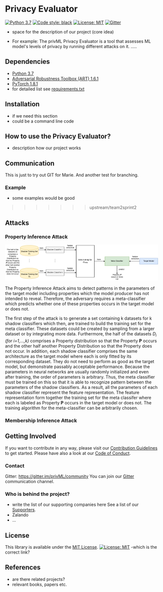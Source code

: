 # Privacy Evaluator
[![Python 3.7](https://img.shields.io/badge/python-3.7-blue.svg)](https://www.python.org/downloads/release/python-370/)
[![Code style: black](https://img.shields.io/badge/code%20style-black-000000.svg)](https://github.com/psf/black)
[![License: MIT](https://img.shields.io/badge/License-MIT-blue.svg)](https://opensource.org/licenses/MIT)
[![Gitter](https://badges.gitter.im/fairlearn/community.svg)](https://gitter.im/fairlearn/community?utm_source=badge&utm_medium=badge&utm_campaign=pr-badge)

- space for the description of our project (core idea)

- For example:
The privML Privacy Evaluator is a tool that assesses ML model's levels of privacy by running different attacks on it. .....

## Dependencies

- [Python 3.7](https://www.python.org/)
- [Adversarial Robustness Toolbox (ART) 1.6.1](https://github.com/Trusted-AI/adversarial-robustness-toolbox)
- [PyTorch 1.8.1](https://pytorch.org/)
- for detailed list see [requirements.txt](requirements.txt) 

## Installation
- if we need this section
- could be a command line code

## How to use the Privacy Evaluator?
- description how our project works


## Communication
This is just to try out GIT for Marie.
And another test for branching.

### Example
- some examples would be good
>>>>>>> upstream/team2sprint2


## Attacks

### Property Inference Attack
![plot](docs/Property_Interference_Attacks.png)

The Property Inference Attack aims to detect patterns in the parameters of the target model including properties 
which the model producer has not intended to reveal. Therefore, the adversary requires a 
meta-classifier which predicts whether one of these properties occurs in the target model or does not. 

The first step of the attack is to generate a set containing k datasets for k shadow classifiers which then, are trained 
to build the training set for the meta classifier. These datasets could be created by sampling from a larger dataset or
by integrating more data. Furthermore, the half of the datasets *D<sub>i<sub>* *(for i=1,...,k)* comprises a Property
distribution so that the Property **P** occurs and the other half another Property Distribution so that the 
Property does not occur. In addition, each shadow classifier comprises the same architecture as the target model 
where each is only fitted by its corresponding dataset. They do not need to perform as good as the target model,
but demonstrate passably acceptable performance.
Because the parameters in neural networks are usually randomly initialized and even after training, the order of 
parameters is arbitrary. Thus, the meta classifier must be trained on this so that it is able to recognize pattern between 
the parameters of the shadow classifiers. As a result, all the parameters of each shadow classifier represent the 
feature representation. The feature representation form together the training set for the meta classifer 
where each is labeled as Property **P** occurs in the target model or does not. The training algorithm for the 
meta-classifier can be arbitrarily chosen.

### Membership Inference Attack


## Getting Involved
If you want to contribute in any way, please visit our [Contribution Guidelines](./CONTRIBUTING.md) to get started.
Please have also a look at our [Code of Conduct](./CODE_OF_CONDUCT.md). 

### Contact
Gitter: https://gitter.im/privML/community
You can join our [Gitter](https://gitter.im/privML/community) communication channel.

### Who is behind the project?
- write the list of our supporting companies here
See a list of our [Supporters]().
- Zalando 
- ...

## License
This library is available under the [MIT License](https://github.com/git/git-scm.com/blob/master/MIT-LICENSE.txt).
[![License: MIT](https://img.shields.io/badge/License-MIT-blue.svg)](https://opensource.org/licenses/MIT)
-which is the correct link?

## References
- are there related projects?
- relevant books, papers etc.
